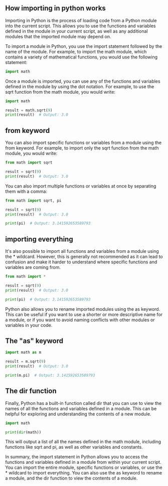 
## How importing in python works
Importing in Python is the process of loading code from a Python module into the current script. This allows you to use the functions and variables defined in the module in your current script, as well as any additional modules that the imported module may depend on.

To import a module in Python, you use the import statement followed by the name of the module. For example, to import the math module, which contains a variety of mathematical functions, you would use the following statement:

```python
import math
```
Once a module is imported, you can use any of the functions and variables defined in the module by using the dot notation. For example, to use the sqrt function from the math module, you would write:

```python
import math

result = math.sqrt(9)
print(result)  # Output: 3.0
```

## from keyword
You can also import specific functions or variables from a module using the from keyword. For example, to import only the sqrt function from the math module, you would write:

```python
from math import sqrt

result = sqrt(9)
print(result)  # Output: 3.0
```
You can also import multiple functions or variables at once by separating them with a comma:

```python
from math import sqrt, pi

result = sqrt(9)
print(result)  # Output: 3.0

print(pi)  # Output: 3.141592653589793
```

## importing everything
It's also possible to import all functions and variables from a module using the * wildcard. However, this is generally not recommended as it can lead to confusion and make it harder to understand where specific functions and variables are coming from.

```python
from math import *

result = sqrt(9)
print(result)  # Output: 3.0

print(pi)  # Output: 3.141592653589793
```
Python also allows you to rename imported modules using the as keyword. This can be useful if you want to use a shorter or more descriptive name for a module, or if you want to avoid naming conflicts with other modules or variables in your code.

## The "as" keyword
```python
import math as m

result = m.sqrt(9)
print(result)  # Output: 3.0

print(m.pi)  # Output: 3.141592653589793
```
## The dir function
Finally, Python has a built-in function called dir that you can use to view the names of all the functions and variables defined in a module. This can be helpful for exploring and understanding the contents of a new module.

```python
import math

print(dir(math))
```
This will output a list of all the names defined in the math module, including functions like sqrt and pi, as well as other variables and constants.

In summary, the import statement in Python allows you to access the functions and variables defined in a module from within your current script. You can import the entire module, specific functions or variables, or use the * wildcard to import everything. You can also use the as keyword to rename a module, and the dir function to view the contents of a module.

